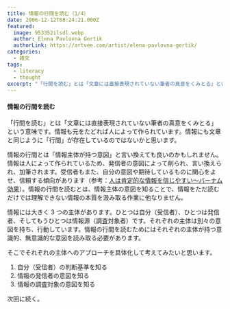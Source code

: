 ```yaml
---
title: 情報の行間を読む（1/4）
date: 2006-12-12T08:24:21.000Z
featured:
  image: 953352ilsdl.webp
  author: Elena Pavlovna Gertik
  authorLink: https://artvee.com/artist/elena-pavlovna-gertik/
categories:
  - 雑文
tags:
  - literacy
  - thought
excerpt: "「行間を読む」とは「文章には直接表現されていない筆者の真意をくみとる」という意味です。情報も元をたどれば人によって作られています。情報にも文章と同じように「行間」が存在しているのではないかと思います。"
---
```


#### 情報の行間を読む

「行間を読む」とは「文章には直接表現されていない筆者の真意をくみとる」という意味です。情報も元をたどれば人によって作られています。情報にも文章と同じように「行間」が存在しているのではないかと思います。

情報の行間とは「情報主体が持つ意図」と言い換えても良いのかもしれません。情報は人によって作られているため、発信者の意図によって削られ、言い換えられ、加筆されます。受信者もまた、自分の意図や期待しているものに関心をよせ、信頼する傾向があります（参考：[人は肯定的な情報を信じやすい〜バーナム効果](/2005/11/post_118/)）。情報の行間を読むとは、情報主体の意図を知ることで、情報をただ読むだけでは理解できない情報の本質を汲み取る作業に他なりません。

情報には大きく 3 つの主体があります。ひとつは自分（受信者）、ひとつは発信者、そしてもうひとつは情報源（調査対象者）です。それぞれの主体は別々の意図を持ち、行動しています。情報の行間を読むためにはそれぞれの主体が持つ意識的、無意識的な意図を読み取る必要があります。

そこでそれぞれの主体へのアプローチを具体化して考えてみたいと思います。

1.  自分（受信者）の判断基準を知る
2.  情報の発信者の意図を知る
3.  情報の調査対象の意図を知る

次回に続く。

